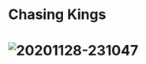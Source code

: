 # Chasing Kings 
# <img src="https://i.ibb.co/bvPhcdB/20201128-231047.png" alt="20201128-231047" border="0">

